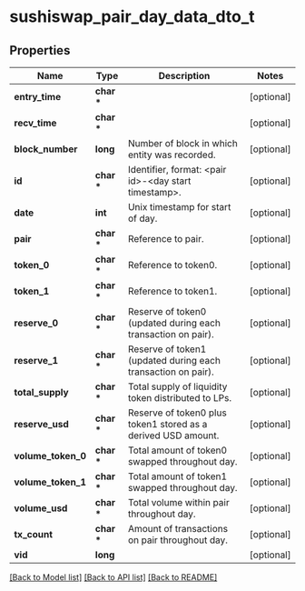 # sushiswap_pair_day_data_dto_t

## Properties
Name | Type | Description | Notes
------------ | ------------- | ------------- | -------------
**entry_time** | **char \*** |  | [optional] 
**recv_time** | **char \*** |  | [optional] 
**block_number** | **long** | Number of block in which entity was recorded. | [optional] 
**id** | **char \*** | Identifier, format: &lt;pair id&gt;-&lt;day start timestamp&gt;. | [optional] 
**date** | **int** | Unix timestamp for start of day. | [optional] 
**pair** | **char \*** | Reference to pair. | [optional] 
**token_0** | **char \*** | Reference to token0. | [optional] 
**token_1** | **char \*** | Reference to token1. | [optional] 
**reserve_0** | **char \*** | Reserve of token0 (updated during each transaction on pair). | [optional] 
**reserve_1** | **char \*** | Reserve of token1 (updated during each transaction on pair). | [optional] 
**total_supply** | **char \*** | Total supply of liquidity token distributed to LPs. | [optional] 
**reserve_usd** | **char \*** | Reserve of token0 plus token1 stored as a derived USD amount. | [optional] 
**volume_token_0** | **char \*** | Total amount of token0 swapped throughout day. | [optional] 
**volume_token_1** | **char \*** | Total amount of token1 swapped throughout day. | [optional] 
**volume_usd** | **char \*** | Total volume within pair throughout day. | [optional] 
**tx_count** | **char \*** | Amount of transactions on pair throughout day. | [optional] 
**vid** | **long** |  | [optional] 

[[Back to Model list]](../README.md#documentation-for-models) [[Back to API list]](../README.md#documentation-for-api-endpoints) [[Back to README]](../README.md)


